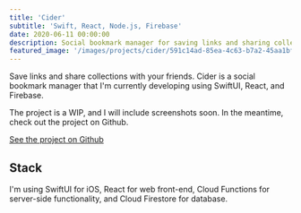 ```yaml
---
title: 'Cider'
subtitle: 'Swift, React, Node.js, Firebase'
date: 2020-06-11 00:00:00
description: Social bookmark manager for saving links and sharing collections with friends. WIP.
featured_image: '/images/projects/cider/591c14ad-85ea-4c63-b7a2-45aa1bf2be27.png'
---
```


Save links and share collections with your friends. Cider is a social bookmark manager that I'm currently developing using SwiftUI, React, and Firebase. 

The project is a WIP, and I will include screenshots soon. In the meantime, check out the project on Github. 

<a href="https://github.com/cider-app" class="button button--large">See the project on Github</a>

## Stack 

I'm using SwiftUI for iOS, React for web front-end, Cloud Functions for server-side functionality, and Cloud Firestore for database.